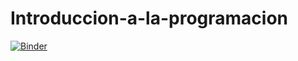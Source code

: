# Introduccion-a-la-programacion
[![Binder](https://mybinder.org/badge_logo.svg)](https://mybinder.org/v2/gh/atikakernel/Introduccion-a-la-programacion.git/master)
